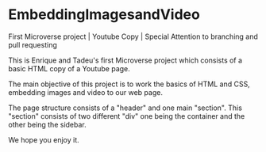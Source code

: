 # EmbeddingImagesandVideo
First Microverse project | Youtube Copy | Special Attention to branching and pull requesting

This is Enrique and Tadeu's first Microverse project which consists of a basic HTML copy of a Youtube page.

The main objective of this project is to work the basics of HTML and CSS, embedding images and video to our web page.

The page structure consists of a "header" and one main "section". This "section" consists of two different "div" one being the container and the other being the sidebar.

We hope you enjoy it.
